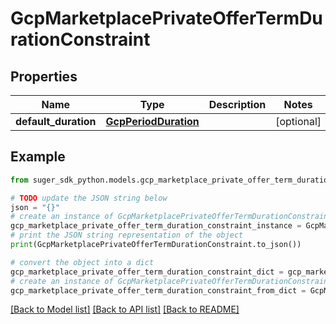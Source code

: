 # GcpMarketplacePrivateOfferTermDurationConstraint


## Properties

Name | Type | Description | Notes
------------ | ------------- | ------------- | -------------
**default_duration** | [**GcpPeriodDuration**](GcpPeriodDuration.md) |  | [optional] 

## Example

```python
from suger_sdk_python.models.gcp_marketplace_private_offer_term_duration_constraint import GcpMarketplacePrivateOfferTermDurationConstraint

# TODO update the JSON string below
json = "{}"
# create an instance of GcpMarketplacePrivateOfferTermDurationConstraint from a JSON string
gcp_marketplace_private_offer_term_duration_constraint_instance = GcpMarketplacePrivateOfferTermDurationConstraint.from_json(json)
# print the JSON string representation of the object
print(GcpMarketplacePrivateOfferTermDurationConstraint.to_json())

# convert the object into a dict
gcp_marketplace_private_offer_term_duration_constraint_dict = gcp_marketplace_private_offer_term_duration_constraint_instance.to_dict()
# create an instance of GcpMarketplacePrivateOfferTermDurationConstraint from a dict
gcp_marketplace_private_offer_term_duration_constraint_from_dict = GcpMarketplacePrivateOfferTermDurationConstraint.from_dict(gcp_marketplace_private_offer_term_duration_constraint_dict)
```
[[Back to Model list]](../README.md#documentation-for-models) [[Back to API list]](../README.md#documentation-for-api-endpoints) [[Back to README]](../README.md)


